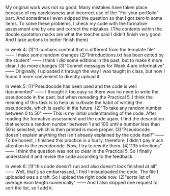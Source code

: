My original work was not so good. Many mistakes have taken place because of my carelessness and incorrect use of the "For your portfolio" part. And sometimes I even skipped the question so that I got zero in some items.
To solve these problems, I check my code with the formative assessment one by one and correct the mistakes.
(The contents within the double quotation marks are what the teacher said I didn't finish very good. And I take actions to better finish them)

In week 4: (1)"It contains content that is different from the template file" —— I make some random changes
                  (2)"Introductions.txt has been edited by the student" —— I think I did some editions in the past, but to make it more clear, I do more changes
                  (3)"Commit messages for Week 4 are informative" —— Originally, I uploaded it through the way I was taught in class, but now I found it more convenient to directly upload it
                 
In week 5: (1)"Pseudocode has been used and the code is well documented" —— I thought it too easy so there was no need to write the pseudocode in the past, but when rereading the Practical 5, I think the meaning of this task is to help us cultivate the habit of writing the pseudocode, which is useful in the future.
                  (2)"To take any random number between 0 to 50" —— This is my initial understanding of the code. After reading the formative assessment and the code again, I find the description that selects a random number between 1 and 100 until a number less than 50 is selected, which is then printed is more proper.
                  (3)"Pseudocode doesn't explain anything that isn't already explained by the code itself" —— To be honest, I finished this practice in a hurry, therefore, I didn't pay much attention to the pseudocode. Now, I try to rewrite them.
                  (4)"135 infections" —— I think the question was not so clear in the Practical 5. So I finally understand it and revise the code according to the feedback.

In week 6: (1)"this code doesn't run and also doesn't look finished at all" —— Well, that's so embarrassed, I find I misuploaded the code. The file I uploaded was a draft. So I upload the right code now.
                  (2)"sorts list of average exon length numerically" —— And I also skipped one request to sort the list, so I add it.